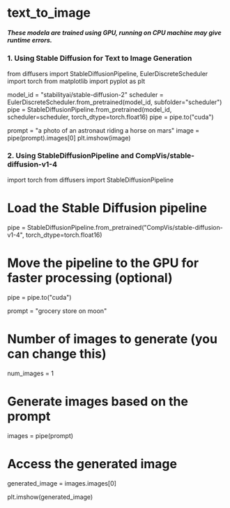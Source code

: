 # text_to_image

##### These modela are trained using GPU, running on CPU machine may give runtime errors.

### 1. Using Stable Diffusion for Text to Image Generation

from diffusers import StableDiffusionPipeline, EulerDiscreteScheduler
import torch
from matplotlib import pyplot as plt

model_id = "stabilityai/stable-diffusion-2"
scheduler = EulerDiscreteScheduler.from_pretrained(model_id, subfolder="scheduler")
pipe = StableDiffusionPipeline.from_pretrained(model_id, scheduler=scheduler, torch_dtype=torch.float16)
pipe = pipe.to("cuda")

prompt = "a photo of an astronaut riding a horse on mars"
image = pipe(prompt).images[0]
plt.imshow(image)

### 2. Using StableDiffusionPipeline and CompVis/stable-diffusion-v1-4

import torch
from diffusers import StableDiffusionPipeline

# Load the Stable Diffusion pipeline
pipe = StableDiffusionPipeline.from_pretrained("CompVis/stable-diffusion-v1-4", torch_dtype=torch.float16)

# Move the pipeline to the GPU for faster processing (optional)
pipe = pipe.to("cuda")

prompt = "grocery store on moon"

# Number of images to generate (you can change this)
num_images = 1

# Generate images based on the prompt
images = pipe(prompt)

# Access the generated image
generated_image = images.images[0]

plt.imshow(generated_image)
